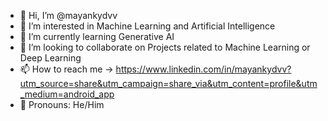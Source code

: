 - 👋 Hi, I’m @mayankydvv
- 👀 I’m interested in Machine Learning and Artificial Intelligence 
- 👾 I’m currently learning Generative AI
- 💞️ I’m looking to collaborate on Projects related to Machine Learning or Deep Learning 
- 📫 How to reach me -> https://www.linkedin.com/in/mayankydvv?utm_source=share&utm_campaign=share_via&utm_content=profile&utm_medium=android_app
- 🙂 Pronouns: He/Him

<!---
mayankydvv/mayankydvv is a ✨ special ✨ repository because its `README.md` (this file) appears on your GitHub profile.
You can click the Preview link to take a look at your changes.
--->
